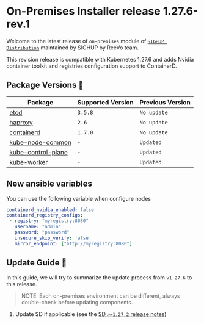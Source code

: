 # On-Premises Installer release 1.27.6-rev.1

Welcome to the latest release of `on-premises` module of [`SIGHUP Distribution`](https://github.com/sighupio/fury-distribution) maintained by SIGHUP by ReeVo team.

This revision release is compatible with Kubernetes 1.27.6 and adds Nvidia container toolkit and registries configuration support to ContainerD.
## Package Versions 🚢

| Package                                        | Supported Version | Previous Version |
| ---------------------------------------------- | ----------------- | ---------------- |
| [etcd](roles/etcd)                             | `3.5.8`           | `No update`      |
| [haproxy](roles/haproxy)                       | `2.6`             | `No update`      |
| [containerd](roles/containerd)                 | `1.7.0`           | `No update`      |
| [kube-node-common](roles/kube-node-common)     | `-`               | `Updated`        |
| [kube-control-plane](roles/kube-control-plane) | `-`               | `Updated`        |
| [kube-worker](roles/kube-worker)               | `-`               | `Updated`        |

## New ansible variables

You can use the following variable when configure nodes

```yaml
containerd_nvidia_enabled: false
containerd_registry_configs:
 - registry: "myregistry:8080"
   username: "admin"
   password: "password"
   insecure_skip_verify: false
   mirror_endpoint: ["http://myregistry:8080"]
```

## Update Guide 🦮

In this guide, we will try to summarize the update process from `v1.27.6` to this release.
  
> NOTE: Each on-premises environment can be different, always double-check before updating components.

1. Update SD if applicable (see the [SD `>=1.27.2` release notes](https://github.com/sighupio/fury-distribution/tree/master/docs/releases))

